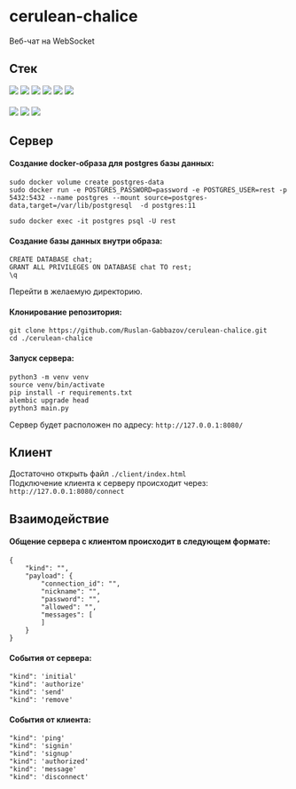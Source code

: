 # cerulean-chalice

Веб-чат на WebSocket

## Стек

<img src="https://img.shields.io/badge/Python-8F8FA6?style=for-the-badge&logo=Python&logoColor=#3776AB"/> <img src="https://img.shields.io/badge/aiohttp-8F8FA6?style=for-the-badge&logo=aiohttp&logoColor=2C5BB4"/> <img src="https://img.shields.io/badge/PostgreSQL-8F8FA6?style=for-the-badge&logo=PostgreSQL&logoColor=4169E1"/>  <img src="https://img.shields.io/badge/Docker-8F8FA6?style=for-the-badge&logo=Docker&logoColor=2496ED"/> <img src="https://img.shields.io/badge/SQLAlchemy-8F8FA6?style=for-the-badge&logo=SQLAlchemy&logoColor=0C0C0E"/> <img src="https://img.shields.io/badge/Alembic-8F8FA6?style=for-the-badge&logo=Alembic&logoColor=0C0C0E"/>

####

<img src="https://img.shields.io/badge/HTML5-8F8FA6?style=for-the-badge&logo=HTML5&logoColor=E34F26"/> <img src="https://img.shields.io/badge/CSS3-8F8FA6?style=for-the-badge&logo=CSS3&logoColor=1572B6"/> <img src="https://img.shields.io/badge/JavaScript-8F8FA6?style=for-the-badge&logo=JavaScript&logoColor=F7DF1E"/>

## Сервер

#### Создание docker-образа для postgres базы данных:
````
sudo docker volume create postgres-data
sudo docker run -e POSTGRES_PASSWORD=password -e POSTGRES_USER=rest -p 5432:5432 --name postgres --mount source=postgres-data,target=/var/lib/postgresql  -d postgres:11

sudo docker exec -it postgres psql -U rest
````
#### Создание базы данных внутри образа:
````
CREATE DATABASE chat;
GRANT ALL PRIVILEGES ON DATABASE chat TO rest;
\q
````
Перейти в желаемую директорию.

#### Клонирование репозитория:
````
git clone https://github.com/Ruslan-Gabbazov/cerulean-chalice.git
cd ./cerulean-chalice
````
#### Запуск сервера:
````
python3 -m venv venv
source venv/bin/activate
pip install -r requirements.txt
alembic upgrade head
python3 main.py
````
Сервер будет расположен по адресу: ```http://127.0.0.1:8080/```

## Клиент

Достаточно открыть файл ```./client/index.html```  
Подключение клиента к серверу происходит через: ```http://127.0.0.1:8080/connect```

## Взаимодействие

#### Общение сервера с клиентом происходит в следующем формате:
````
{
    "kind": "",
    "payload": {
        "connection_id": "",
        "nickname": "",
        "password": "",
        "allowed": "",
        "messages": [ 
        ]
    }
}
````

#### События от сервера:
````
"kind": 'initial'
"kind": 'authorize'
"kind": 'send'
"kind": 'remove'
````

#### События от клиента:
````
"kind": 'ping'
"kind": 'signin'
"kind": 'signup'
"kind": 'authorized'
"kind": 'message'
"kind": 'disconnect'
````
